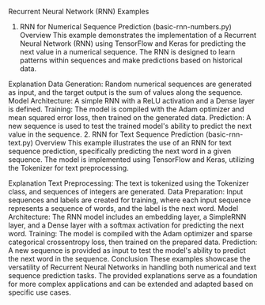 Recurrent Neural Network (RNN) Examples
1. RNN for Numerical Sequence Prediction (basic-rnn-numbers.py)
Overview
This example demonstrates the implementation of a Recurrent Neural Network (RNN) using TensorFlow and Keras for predicting the next value in a numerical sequence. The RNN is designed to learn patterns within sequences and make predictions based on historical data.

Explanation
Data Generation: Random numerical sequences are generated as input, and the target output is the sum of values along the sequence.
Model Architecture: A simple RNN with a ReLU activation and a Dense layer is defined.
Training: The model is compiled with the Adam optimizer and mean squared error loss, then trained on the generated data.
Prediction: A new sequence is used to test the trained model's ability to predict the next value in the sequence.
2. RNN for Text Sequence Prediction (basic-rnn-text.py)
Overview
This example illustrates the use of an RNN for text sequence prediction, specifically predicting the next word in a given sequence. The model is implemented using TensorFlow and Keras, utilizing the Tokenizer for text preprocessing.

Explanation
Text Preprocessing: The text is tokenized using the Tokenizer class, and sequences of integers are generated.
Data Preparation: Input sequences and labels are created for training, where each input sequence represents a sequence of words, and the label is the next word.
Model Architecture: The RNN model includes an embedding layer, a SimpleRNN layer, and a Dense layer with a softmax activation for predicting the next word.
Training: The model is compiled with the Adam optimizer and sparse categorical crossentropy loss, then trained on the prepared data.
Prediction: A new sequence is provided as input to test the model's ability to predict the next word in the sequence.
Conclusion
These examples showcase the versatility of Recurrent Neural Networks in handling both numerical and text sequence prediction tasks. The provided explanations serve as a foundation for more complex applications and can be extended and adapted based on specific use cases.

